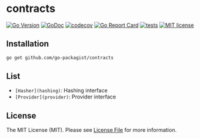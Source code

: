 # contracts

[![Go Version](https://badgen.net/github/release/go-packagist/contracts/stable)](https://github.com/go-packagist/contracts/releases)
[![GoDoc](https://pkg.go.dev/badge/github.com/go-packagist/contracts)](https://pkg.go.dev/github.com/go-packagist/contracts)
[![codecov](https://codecov.io/gh/go-packagist/contracts/branch/master/graph/badge.svg?token=5TWGQ9DIRU)](https://codecov.io/gh/go-packagist/contracts)
[![Go Report Card](https://goreportcard.com/badge/github.com/go-packagist/contracts)](https://goreportcard.com/report/github.com/go-packagist/contracts)
[![tests](https://github.com/go-packagist/contracts/actions/workflows/go.yml/badge.svg)](https://github.com/go-packagist/contracts/actions/workflows/go.yml)
[![MIT license](https://img.shields.io/badge/license-MIT-brightgreen.svg)](https://opensource.org/licenses/MIT)

## Installation

```bash
go get github.com/go-packagist/contracts
```

## List

- `[Hasher](hashing)`: Hashing interface
- `[Provider](provider)`: Provider interface

## License

The MIT License (MIT). Please see [License File](LICENSE) for more information.